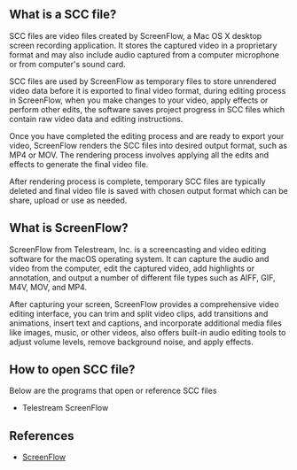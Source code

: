 ## What is a SCC file?

SCC files are video files created by ScreenFlow, a Mac OS X desktop screen recording application. It stores the captured video in a proprietary format and may also include audio captured from a computer microphone or from computer's sound card.

SCC files are used by ScreenFlow as temporary files to store unrendered video data before it is exported to final video format, during editing process in ScreenFlow, when you make changes to your video, apply effects or perform other edits, the software saves project progress in SCC files which contain raw video data and editing instructions.

Once you have completed the editing process and are ready to export your video, ScreenFlow renders the SCC files into desired output format, such as MP4 or MOV. The rendering process involves applying all the edits and effects to generate the final video file.

After rendering process is complete, temporary SCC files are typically deleted and final video file is saved with chosen output format which can be share, upload or use as needed.

## What is ScreenFlow?

ScreenFlow from Telestream, Inc. is a screencasting and video editing software for the macOS operating system. It can capture the audio and video from the computer, edit the captured video, add highlights or annotation, and output a number of different file types such as AIFF, GIF, M4V, MOV, and MP4.

After capturing your screen, ScreenFlow provides a comprehensive video editing interface, you can trim and split video clips, add transitions and animations, insert text and captions, and incorporate additional media files like images, music, or other videos, also offers built-in audio editing tools to adjust volume levels, remove background noise, and apply effects.

## How to open SCC file?

Below are the programs that open or reference SCC files

- Telestream ScreenFlow

## References
* [ScreenFlow](https://en.wikipedia.org/wiki/ScreenFlow)
